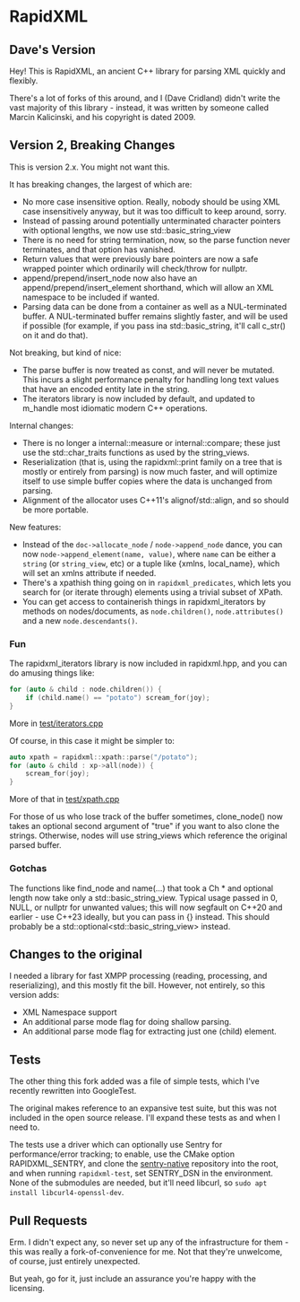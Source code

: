 # RapidXML
## Dave's Version

Hey! This is RapidXML, an ancient C++ library for parsing XML quickly and flexibly.

There's a lot of forks of this around, and I (Dave Cridland) didn't write the vast majority of this library - instead, it was written by someone called Marcin Kalicinski, and his copyright is dated 2009.

## Version 2, Breaking Changes

This is version 2.x. You might not want this.

It has breaking changes, the largest of which are:
* No more case insensitive option. Really, nobody should be using XML case insensitively anyway, but it was too difficult to keep around, sorry.
* Instead of passing around potentially unterminated character pointers with optional lengths, we now use std::basic_string_view
* There is no need for string termination, now, so the parse function never terminates, and that option has vanished.
* Return values that were previously bare pointers are now a safe wrapped pointer which ordinarily will check/throw for nullptr.
* append/prepend/insert_node now also have an append/prepend/insert_element shorthand, which will allow an XML namespace to be included if wanted.
* Parsing data can be done from a container as well as a NUL-terminated buffer. A NUL-terminated buffer remains slightly faster, and will be used if possible (for example, if you pass ina  std::basic_string, it'll call c_str() on it and do that).

Not breaking, but kind of nice:
* The parse buffer is now treated as const, and will never be mutated. This incurs a slight performance penalty for handling long text values that have an encoded entity late in the string.
* The iterators library is now included by default, and updated to m_handle most idiomatic modern C++ operations.

Internal changes:
* There is no longer a internal::measure or internal::compare; these just use the std::char_traits<Ch> functions as used by the string_views.
* Reserialization (that is, using the rapidxml::print family on a tree that is mostly or entirely from parsing) is now much faster, and will optimize itself to use simple buffer copies where the data is unchanged from parsing.
* Alignment of the allocator uses C++11's alignof/std::align, and so should be more portable.

New features:
* Instead of the `doc->allocate_node` / `node->append_node` dance, you can now `node->append_element(name, value)`, where `name` can be either a `string` (or `string_view`, etc) or a tuple like {xmlns, local_name}, which will set an xmlns attribute if needed.
* There's a xpathish thing going on in `rapidxml_predicates`, which lets you search for (or iterate through) elements using a trivial subset of XPath.
* You can get access to containerish things in rapidxml_iterators by methods on nodes/documents, as `node.children()`, `node.attributes()` and a new `node.descendants()`.

### Fun

The rapidxml_iterators library is now included in rapidxml.hpp, and you can do amusing things like:

```c++
for (auto & child : node.children()) {
    if (child.name() == "potato") scream_for(joy);
}
```

More in [test/iterators.cpp](./test/iterators.cpp)

Of course, in this case it might be simpler to:

```c++
auto xpath = rapidxml::xpath::parse("/potato");
for (auto & child : xp->all(node)) {
    scream_for(joy);
}
```

More of that in [test/xpath.cpp](./test/xpath.cpp)

For those of us who lose track of the buffer sometimes, clone_node() now takes an optional second argument of "true" if you want to also clone the strings. Otherwise, nodes will use string_views which reference the original parsed buffer.

### Gotchas

The functions like find_node and name(...) that took a Ch * and optional length now take only a
std::basic_string_view<Ch>. Typical usage passed in 0, NULL, or nullptr for unwanted values; this will now segfault on C++20
and earlier - use C++23 ideally, but you can pass in {} instead. This should probably be a
std::optional<std::basic_string_view<Ch>> instead.

## Changes to the original

I needed a library for fast XMPP processing (reading, processing, and reserializing), and this mostly fit the bill. However, not entirely, so this version adds:

* XML Namespace support
* An additional parse mode flag for doing shallow parsing.
* An additional parse mode flag for extracting just one (child) element.

## Tests

The other thing this fork added was a file of simple tests, which I've recently rewritten into GoogleTest.

The original makes reference to an expansive test suite, but this was not included in the open source release. I'll expand these tests as and when I need to.

The tests use a driver which can optionally use Sentry for performance/error tracking; to enable, use the CMake option RAPIDXML_SENTRY, and clone the [sentry-native](https://github.com/getsentry/sentry-native) repository into the root, and when running `rapidxml-test`, set SENTRY_DSN in the environment. None of the submodules are needed, but it'll need libcurl, so `sudo apt install libcurl4-openssl-dev`.

## Pull Requests

Erm. I didn't expect any, so never set up any of the infrastructure for them - this was really a fork-of-convenience for me. Not that they're unwelcome, of course, just entirely unexpected.

But yeah, go for it, just include an assurance you're happy with the licensing.